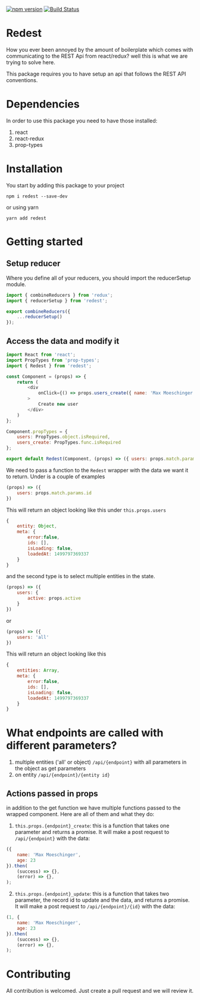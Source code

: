 [![npm version](https://badge.fury.io/js/redest.svg)](https://badge.fury.io/js/redest)
[![Build Status](https://travis-ci.org/maxmoeschinger/redest.svg?branch=master)](https://travis-ci.org/maxmoeschinger/redest)
# Redest
How you ever been annoyed by the amount of boilerplate which comes with communicating to 
the REST Api from react/redux? well this is what we are trying to solve here. 

This package requires you to have setup an api that follows the REST API conventions.

# Dependencies
In order to use this package you need to have those installed:
1. react
2. react-redux
3. prop-types

# Installation
You start by adding this package to your project
```
npm i redest --save-dev
```
or using yarn
```
yarn add redest
```

# Getting started
## Setup reducer
Where you define all of your reducers, you should import the reducerSetup module.

```javascript
import { combineReducers } from 'redux';
import { reducerSetup } from 'redest';

export combineReducers({
    ...reducerSetup()
});
```

## Access the data and modify it
```javascript
import React from 'react';
import PropTypes from 'prop-types';
import { Redest } from 'redest';

const Component = (props) => {
    return (
        <div 
            onClick={() => props.users_create({ name: 'Max Moeschinger'})}
        >
            Create new user
        </div>
    )
};

Component.propTypes = {
    users: PropTypes.object.isRequired,
    users_create: PropTypes.func.isRequired
};

export default Redest(Component, (props) => ({ users: props.match.params.id}));
```

We need to pass a function to the `Redest` wrapper with the data we want it to return. Under is a couple of examples

```javascript
(props) => ({
    users: props.match.params.id
})
```
This will return an object looking like this under `this.props.users`
```javascript
{
    entity: Object, 
    meta: {
        error:false,
        ids: [],
        isLoading: false,
        loadedAt: 1499797369337
    }
}
```

and the second type is to select multiple entities in the state.
```javascript
(props) => ({
    users: {
        active: props.active
    }
})
```
or 
```javascript
(props) => ({
    users: 'all'
})
```
This will return an object looking like this
```javascript
{
    entities: Array, 
    meta: {
        error:false,
        ids: [],
        isLoading: false,
        loadedAt: 1499797369337
    }
}
```

# What endpoints are called with different parameters?
1. multiple entities ('all' or object) `/api/{endpoint}` with all parameters in the object as get parameters
2. on entity `/api/{endpoint}/{entity id}`

## Actions passed in props
in addition to the get function we have multiple functions passed to the wrapped component. Here are all of them and what they do:
1. `this.props.{endpoint}_create`: this is a function that takes one parameter and returns a promise. It will make a post request to `/api/{endpoint}` with the data:
```javascript
({
    name: 'Max Moeschinger',
    age: 23
}).then(
    (success) => {},
    (error) => {},
);
```
2. `this.props.{endpoint}_update`: this is a function that takes two parameter, the record id to update and the data, and returns a promise. It will make a post request to `/api/{endpoint}/{id}` with the data:
```javascript
(1, {
    name: 'Max Moeschinger',
    age: 23
}).then(
    (success) => {},
    (error) => {},
);
```


# Contributing
All contribution is welcomed. Just create a pull request and we will review it.
